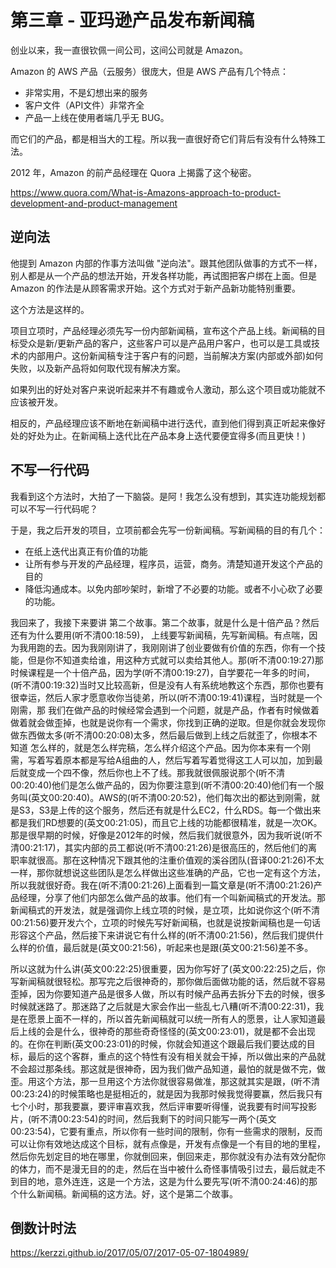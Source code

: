 # 第三章 - 亚玛逊产品发布新闻稿

创业以来，我一直很钦佩一间公司，这间公司就是 Amazon。

Amazon 的 AWS 产品（云服务）很庞大，但是 AWS 产品有几个特点：

* 非常实用，不是幻想出来的服务
* 客户文件（API文件）非常齐全
* 产品一上线在使用者端几乎无 BUG。

而它们的产品，都是相当大的工程。所以我一直很好奇它们背后有没有什么特殊工法。

2012 年，Amazon 的前产品经理在 Quora 上揭露了这个秘密。

https://www.quora.com/What-is-Amazons-approach-to-product-development-and-product-management

## 逆向法

他提到 Amazon 内部的作事方法叫做 "逆向法"。跟其他团队做事的方式不一样，别人都是从一个产品的想法开始，开发各样功能，再试图把客户绑在上面。但是 Amazon 的作法是从顾客需求开始。这个方式对于新产品新功能特别重要。

这个方法是这样的。

项目立项时，产品经理必须先写一份内部新闻稿，宣布这个产品上线。新闻稿的目标受众是新/更新产品的客户，这些客户可以是产品用户客户，也可以是工具或技术的内部用户。这份新闻稿专注于客户有的问题，当前解决方案(内部或外部)如何失败，以及新产品将如何取代现有解决方案。

如果列出的好处对客户来说听起来并不有趣或令人激动，那么这个项目或功能就不应该被开发。

相反的，产品经理应该不断地在新闻稿中进行迭代，直到他们得到真正听起来像好处的好处为止。在新闻稿上迭代比在产品本身上迭代要便宜得多(而且更快！)

## 不写一行代码

我看到这个方法时，大拍了一下脑袋。是阿！我怎么没有想到，其实连功能规划都可以不写一行代码呢？

于是，我之后开发的项目，立项前都会先写一份新闻稿。写新闻稿的目的有几个：

* 在纸上迭代出真正有价值的功能
* 让所有参与开发的产品经理，程序员，运营，商务。清楚知道开发这个产品的目的
* 降低沟通成本。以免内部吵架时，新增了不必要的功能。或者不小心砍了必要的功能。



我回来了，我接下来要讲 第二个故事。第二个故事，就是什么是十倍产品？然后还有为什么要用(听不清00:18:59)， 上线要写新闻稿，先写新闻稿。有点喘，因为我用跑的去。因为我刚刚讲了，我刚刚讲了创业要做有价值的东西，你有一个技能，但是你不知道卖给谁，用这种方式就可以卖给其他人。那(听不清00:19:27)那时候课程是一个十倍产品，因为学(听不清00:19:27)，自学要花一年多的时间，(听不清00:19:32)当时又比较高新，但是没有人有系统地教这个东西，那你也要有很幸运，然后人家才愿意收你当徒弟，所以(听不清00:19:41)课程，当时就是一个刚需，那 我们在做产品的时候经常会遇到一个问题，就是产品，作者有时候做着做着就会做歪掉，也就是说你有一个需求，你找到正确的逆取。但是你就会发现你做东西做太多(听不清00:20:08)太多，然后最后做到上线之后就歪了，你根本不知道 怎么样的，就是怎么样完稿，怎么样介绍这个产品。因为你本来有一个刚需，写着写着原本都是写给A组曲的人，然后写着写着觉得这工人可以加，加到最后就变成一个四不像，然后你也上不了线。那我就很佩服说那个(听不清00:20:40)他们是怎么做产品的，因为你要注意到(听不清00:20:40)他们有一个服务叫(英文00:20:40)。AWS的(听不清00:20:52)，他们每次出的都达到刚需，就是S3，S3是上传的这个服务，然后还有就是什么EC2，什么RDS。每一个做出来都是我们RD想要的(英文00:21:05)，而且它上线的功能都很精准，就是一次OK。那是很早期的时候，好像是2012年的时候，然后我们就很意外，因为我听说(听不清00:21:17)，其实内部的员工都说(听不清00:21:26)是很高压的，然后他们的离职率就很高。那在这种情况下跟其他的注重价值观的溪谷团队(音译00:21:26)不太一样，那你就想说这些团队是怎么样做出这些准确的产品，它也一定有这个方法，所以我就很好奇。我在(听不清00:21:26)上面看到一篇文章是(听不清00:21:26)产品经理，分享了他们内部怎么做产品的故事。他们有一个叫新闻稿式的开发法。那新闻稿式的开发法，就是强调你上线立项的时候，是立项，比如说你这个(听不清00:21:56)要开发六个，立项的时候先写好新闻稿，也就是说按新闻稿也是一句话形容这个产品，然后接下来讲说它有什么样的(听不清00:21:56)，然后我们提供什么样的价值，最后就是(英文00:21:56)，听起来也是跟(英文00:21:56)差不多。


所以这就为什么讲(英文00:22:25)很重要，因为你写好了(英文00:22:25)之后，你写新闻稿就很轻松。那写完之后很神奇的，那你做后面做功能的话，然后就不容易歪掉，因为你要知道产品是很多人做，所以有时候产品再去拆分下去的时候，很多时候就迷路了。那迷路了之后就是大家会作出一些乱七八糟(听不清00:22:31)，我是在愿景上面不一样的，所以首先新闻稿就可以统一所有人的愿景，让人家知道最后上线的会是什么，很神奇的那些奇奇怪怪的(英文00:23:01)，就是都不会出现的。在你在判断(英文00:23:01)的时候，你就会知道这个跟最后我们要达成的目标，最后的这个客群，重点的这个特性有没有相关就会干掉，所以做出来的产品就不会超过那条线。那这就是很神奇，因为我们做产品知道，最怕的就是做不完，做歪。用这个方法，那一旦用这个方法你就很容易做准，那这就其实是跟，(听不清00:23:24)的时候策略也是挺相近的，就是因为我那时候我觉得要赢，然后我只有七个小时，那我要赢，要评审喜欢我，然后评审要听得懂，说我要有时间写投影片，(听不清00:23:54)的时间，然后我剩下的时间只能写一两个(英文00:23:54)，它要有重点，所以你有一些时间的限制，你有一些需求的限制，反而可以让你有效地达成这个目标，就有点像是，开发有点像是一个有目的地的里程，然后你先划定目的地在哪里，你就倒回来，倒回来走，那你就没有办法有效分配你的体力，而不是漫无目的的走，然后在当中被什么奇怪事情吸引过去，最后就走不到目的地，意外连连，这是一个方法，这是为什么要先写(听不清00:24:46)的那个什么新闻稿。新闻稿的这方法。好，这个是第二个故事。


## 倒数计时法

https://kerzzi.github.io/2017/05/07/2017-05-07-1804989/

